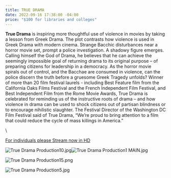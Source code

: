 ```yaml
---
title: TRUE DRAMA
date: 2022-09-16 17:38:00 -04:00
price: "$100 for libraries and colleges"
---
```


**True Drama** is inspiring more thoughtful use of violence in movies by taking a lesson from Greek Drama. The plot contrasts how violence is used in Greek Drama with modern cinema. Strange Bacchic disturbances near a horror movie set, prompt a police investigation. A shadowy figure emerges. Calling himself the God of Drama, he believes that he can achieve the seemingly impossible goal of returning drama to its original purpose – of preparing citizens for leadership in a democracy. As the horror movie spirals out of control, and the Bacchae are consumed in violence, can the police discern the truth before a gruesome Greek Tragedy unfolds? Winner of more than 20 film festival laurels - including Best Feature film from the California Oaks Films Festival and the French Independent Film Festival, and Best Independent Film from the Rome Movie Awards, True Drama is celebrated for reminding us of the instructive roots of drama – and how violence in drama can be used to shock citizens out of partisan blindness or to encourage nihilistic slaughter. The Festival Director of the Washington DC Film Festival said of True Drama, “We’re proud to bring attention to a film that could reduce the cycle of mass killings in America.”

<script src="https://gumroad.com/js/gumroad.js"></script>\
<a class="gumroad-button" href="https://macmillanfilms.gumroad.com/l/ihdhf">For individuals please Stream now in HD</a>

![True Drama Production10.jpg](/uploads/True%20Drama%20Production10.jpg)![True Drama Production1 MAIN.jpg](/uploads/True%20Drama%20Production1%20MAIN.jpg)

![True Drama Production15.png](/uploads/True%20Drama%20Production15.png)

![True Drama Production5.jpg](/uploads/True%20Drama%20Production5.jpg)